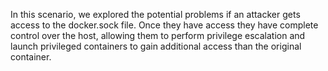 In this scenario, we explored the potential problems if an attacker gets access to the docker.sock file. Once they have access they have complete control over the host, allowing them to perform privilege escalation and launch privileged containers to gain additional access than the original container. 

